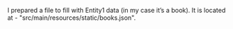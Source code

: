 I prepared a file to fill with Entity1 data (in my case it’s a book). It is located at - "src/main/resources/static/books.json".
